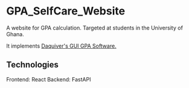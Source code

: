 # GPA_SelfCare_Website
A website for GPA calculation. Targeted at students in the University of Ghana.

It implements [Daquiver's GUI GPA Software.](https://github.com/Daquiver1/GPA_Software/)

## Technologies
Frontend: React
Backend: FastAPI
